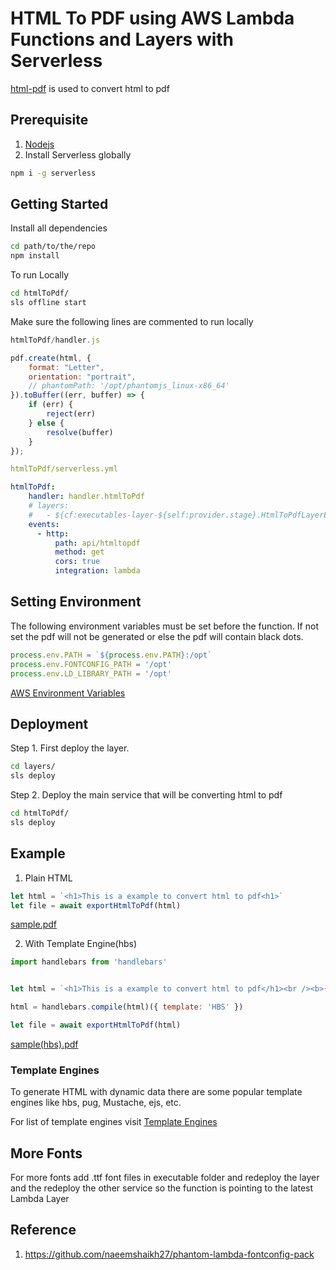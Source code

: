 # HTML To PDF using AWS Lambda Functions and Layers with Serverless

[html-pdf](https://www.npmjs.com/package/html-pdf) is used to convert html to pdf

## Prerequisite
1. [Nodejs](https://nodejs.org/en/download/)
2. Install Serverless globally 

```bash 
npm i -g serverless
```

## Getting Started
Install all dependencies
```bash
cd path/to/the/repo
npm install
```

To run Locally
```bash
cd htmlToPdf/
sls offline start
```
Make sure the following lines are commented to run locally
```javascript
htmlToPdf/handler.js

pdf.create(html, {
    format: "Letter",
    orientation: "portrait",
    // phantomPath: '/opt/phantomjs_linux-x86_64'
}).toBuffer((err, buffer) => {
    if (err) {
        reject(err)
    } else {
        resolve(buffer)
    }
});
```

```yml
htmlToPdf/serverless.yml

htmlToPdf:
    handler: handler.htmlToPdf
    # layers:
    #   - ${cf:executables-layer-${self:provider.stage}.HtmlToPdfLayerExport}
    events:
      - http:
          path: api/htmltopdf
          method: get
          cors: true
          integration: lambda
```

## Setting Environment
The following environment variables must be set before the function. If not set the pdf will not be generated or else the pdf will contain black dots.
```javascript
process.env.PATH = `${process.env.PATH}:/opt`
process.env.FONTCONFIG_PATH = '/opt'
process.env.LD_LIBRARY_PATH = '/opt'
```

[AWS Environment Variables](https://docs.aws.amazon.com/lambda/latest/dg/configuration-envvars.html)

## Deployment
Step 1. First deploy the layer.
```bash
cd layers/
sls deploy
```

Step 2. Deploy the main service that will be converting html to pdf
```bash
cd htmlToPdf/
sls deploy
```

## Example 
1. Plain HTML
```javascript
let html = `<h1>This is a example to convert html to pdf<h1>`
let file = await exportHtmlToPdf(html)
```
[sample.pdf](sample.pdf)

2. With Template Engine(hbs)
```javascript
import handlebars from 'handlebars'


let html = `<h1>This is a example to convert html to pdf</h1><br /><b>{{template}}</b>`

html = handlebars.compile(html)({ template: 'HBS' })

let file = await exportHtmlToPdf(html)
```
[sample(hbs).pdf](sample(hbs).pdf)

### Template Engines
To generate HTML with dynamic data there are some popular template engines like hbs, pug, Mustache, ejs, etc.<br />

For list of template engines visit [Template Engines](https://github.com/expressjs/express/wiki#template-engines)


## More Fonts
For more fonts add .ttf font files in executable folder and redeploy the layer and the redeploy the other service so the function is pointing to the latest Lambda Layer

## Reference
1. https://github.com/naeemshaikh27/phantom-lambda-fontconfig-pack
